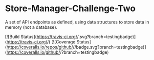 # Store-Manager-Challenge-Two
A set of API endpoints as defined, using data structures  to store data in memory (not  a database).   

[![Build Status](https://travis-ci.org/<github llwasampijja>/<repo Store-Manager-Challenge-Two>.svg?branch=testingbadge)](https://travis-ci.org/<github llwasampijja>/<repo Store-Manager-Challenge-Two>) [![Coverage Status](https://coveralls.io/repos/github/<github llwasampijja>/<repo Store-Manager-Challenge-Two>/badge.svg?branch=testingbadge)](https://coveralls.io/github/<github llwasampijja>/<repo Store-Manager-Challenge-Two>?branch=testingbadge)
